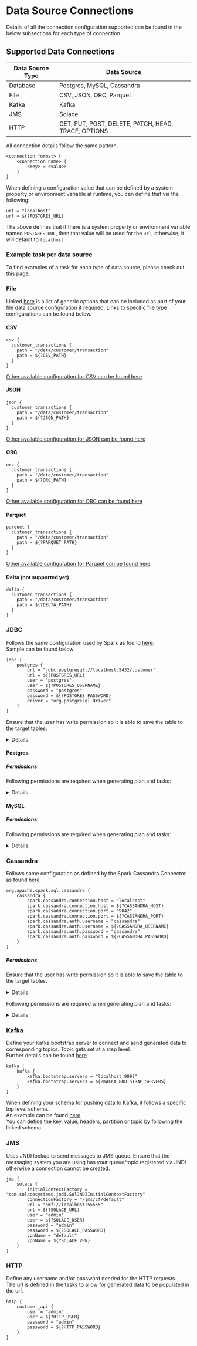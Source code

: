 # Data Source Connections

Details of all the connection configuration supported can be found in the below subsections for each type of connection.

## Supported Data Connections

| Data Source Type | Data Source                                         |
|------------------|-----------------------------------------------------|
| Database         | Postgres, MySQL, Cassandra                          |
| File             | CSV, JSON, ORC, Parquet                             |
| Kafka            | Kafka                                               |
| JMS              | Solace                                              |
| HTTP             | GET, PUT, POST, DELETE, PATCH, HEAD, TRACE, OPTIONS |

All connection details follow the same pattern.

```
<connection format> {
    <connection name> {
        <key> = <value>
    }
}
```

When defining a configuration value that can be defined by a system property or environment variable at runtime, you can
define that via the following:

```
url = "localhost"
url = ${?POSTGRES_URL}
```

The above defines that if there is a system property or environment variable named `POSTGRES_URL`, then that value will
be used for the `url`, otherwise, it will default to `localhost`.

### Example task per data source

To find examples of a task for each type of data source, please check out [this page](../../sample/index.md).

### File

Linked [here](https://spark.apache.org/docs/latest/sql-data-sources-generic-options.html) is a list of generic options
that can be included as part of your file data source configuration if required. Links to specific file type
configurations can be found below.

#### CSV

```
csv {
  customer_transactions {
    path = "/data/customer/transaction"
    path = ${?CSV_PATH}
  }
}
```

[Other available configuration for CSV can be found here](https://spark.apache.org/docs/latest/sql-data-sources-csv.html#data-source-option)

#### JSON

```
json {
  customer_transactions {
    path = "/data/customer/transaction"
    path = ${?JSON_PATH}
  }
}
```

[Other available configuration for JSON can be found here](https://spark.apache.org/docs/latest/sql-data-sources-json.html#data-source-option)

#### ORC

```
orc {
  customer_transactions {
    path = "/data/customer/transaction"
    path = ${?ORC_PATH}
  }
}
```

[Other available configuration for ORC can be found here](https://spark.apache.org/docs/latest/sql-data-sources-orc.html#configuration)

#### Parquet

```
parquet {
  customer_transactions {
    path = "/data/customer/transaction"
    path = ${?PARQUET_PATH}
  }
}
```

[Other available configuration for Parquet can be found here](https://spark.apache.org/docs/latest/sql-data-sources-parquet.html#data-source-option)

#### Delta (not supported yet)

```
delta {
  customer_transactions {
    path = "/data/customer/transaction"
    path = ${?DELTA_PATH}
  }
}
```

### JDBC

Follows the same configuration used by Spark as
found [here](https://spark.apache.org/docs/latest/sql-data-sources-jdbc.html#data-source-option).  
Sample can be found below

```
jdbc {
    postgres {
        url = "jdbc:postgresql://localhost:5432/customer"
        url = ${?POSTGRES_URL}
        user = "postgres"
        user = ${?POSTGRES_USERNAME}
        password = "postgres"
        password = ${?POSTGRES_PASSWORD}
        driver = "org.postgresql.Driver"
    }
}
```

Ensure that the user has write permission so it is able to save the table to the target tables.
<details>

```sql
GRANT INSERT ON <schema>.<table> TO <user>;
```

</details>

#### Postgres

##### Permissions

Following permissions are required when generating plan and tasks:
<details>

```sql
GRANT SELECT ON information_schema.tables TO < user >;
GRANT SELECT ON information_schema.columns TO < user >;
GRANT SELECT ON information_schema.key_column_usage TO < user >;
GRANT SELECT ON information_schema.table_constraints TO < user >;
GRANT SELECT ON information_schema.constraint_column_usage TO < user >;
```

</details>

#### MySQL

##### Permissions

Following permissions are required when generating plan and tasks:
<details>

```sql
GRANT SELECT ON information_schema.columns TO < user >;
GRANT SELECT ON information_schema.statistics TO < user >;
GRANT SELECT ON information_schema.key_column_usage TO < user >;
```

</details>

### Cassandra

Follows same configuration as defined by the Spark Cassandra Connector as
found [here](https://github.com/datastax/spark-cassandra-connector/blob/master/doc/reference.md)

```
org.apache.spark.sql.cassandra {
    cassandra {
        spark.cassandra.connection.host = "localhost"
        spark.cassandra.connection.host = ${?CASSANDRA_HOST}
        spark.cassandra.connection.port = "9042"
        spark.cassandra.connection.port = ${?CASSANDRA_PORT}
        spark.cassandra.auth.username = "cassandra"
        spark.cassandra.auth.username = ${?CASSANDRA_USERNAME}
        spark.cassandra.auth.password = "cassandra"
        spark.cassandra.auth.password = ${?CASSANDRA_PASSWORD}
    }
}
```

##### Permissions

Ensure that the user has write permission so it is able to save the table to the target tables.
<details>

```sql
GRANT INSERT ON <schema>.<table> TO <user>;
```

</details>

Following permissions are required when generating plan and tasks:
<details>

```sql
GRANT SELECT ON system_schema.tables TO <user>;
GRANT SELECT ON system_schema.columns TO <user>;
```

</details>

### Kafka

Define your Kafka bootstrap server to connect and send generated data to corresponding topics. Topic gets set at a step
level.  
Further details can be
found [here](https://spark.apache.org/docs/latest/structured-streaming-kafka-integration.html#writing-data-to-kafka)

```
kafka {
    kafka {
        kafka.bootstrap.servers = "localhost:9092"
        kafka.bootstrap.servers = ${?KAFKA_BOOTSTRAP_SERVERS}
    }
}
```

When defining your schema for pushing data to Kafka, it follows a specific top level schema.  
An example can be found [here](../../sample/docker/data/custom/task/kafka/kafka-account-task.yaml).  
You can define the key, value, headers, partition or topic by following the linked schema.

### JMS

Uses JNDI lookup to send messages to JMS queue. Ensure that the messaging system you are using has your queue/topic
registered
via JNDI otherwise a connection cannot be created.

```
jms {
    solace {
        initialContextFactory = "com.solacesystems.jndi.SolJNDIInitialContextFactory"
        connectionFactory = "/jms/cf/default"
        url = "smf://localhost:55555"
        url = ${?SOLACE_URL}
        user = "admin"
        user = ${?SOLACE_USER}
        password = "admin"
        password = ${?SOLACE_PASSWORD}
        vpnName = "default"
        vpnName = ${?SOLACE_VPN}
    }
}
```

### HTTP

Define any username and/or password needed for the HTTP requests.  
The url is defined in the tasks to allow for generated data to be populated in the url.

```
http {
    customer_api {
        user = "admin"
        user = ${?HTTP_USER}
        password = "admin"
        password = ${?HTTP_PASSWORD}
    }
}
```
